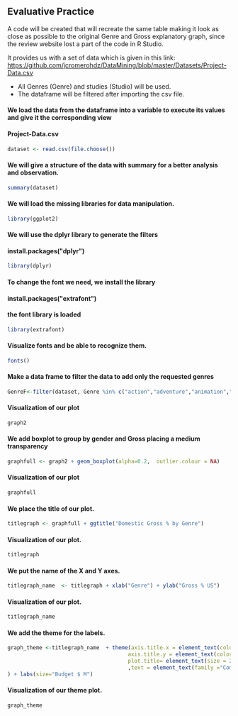 ## Evaluative Practice

A code will be created that will recreate the same table making it look as close as possible to the original Genre and Gross explanatory graph, since the review website lost a part of the code in R Studio.

It provides us with a set of data which is given in this link:
https://github.com/jcromerohdz/DataMining/blob/master/Datasets/Project-Data.csv

- All Genres (Genre) and studies (Studio) will be used.
- The dataframe will be filtered after importing the csv file.

#### We load the data from the dataframe into a variable to execute its values and give it the corresponding view
#### Project-Data.csv
```R
dataset <- read.csv(file.choose())
```

#### We will give a structure of the data with summary for a better analysis and observation.
```R
summary(dataset)
```

#### We will load the missing libraries for data manipulation.
```R
library(ggplot2)
```

#### We will use the dplyr library to generate the filters
#### install.packages("dplyr")
```R
library(dplyr)
```

#### To change the font we need, we install the library
#### install.packages("extrafont")

#### the font library is loaded
```R
library(extrafont)
```
#### Visualize fonts and be able to recognize them.
```R
fonts()
```

#### Make a data frame to filter the data to add only the requested genres
```R
GenreF<-filter(dataset, Genre %in% c("action","adventure","animation","comedy", "drama"))
```

#### Visualization of our plot
```R
graph2
```

#### We add boxplot to group by gender and Gross placing a medium transparency
```R
graphfull <- graph2 + geom_boxplot(alpha=0.2,  outlier.colour = NA)
```

#### Visualization of our plot
```R
graphfull
```

#### We place the title of our plot.
```R
titlegraph <- graphfull + ggtitle("Domestic Gross % by Genre")
```

#### Visualization of our plot.
```R
titlegraph
```

#### We put the name of the X and Y axes.
```R
titlegraph_name  <- titlegraph + xlab("Genre") + ylab("Gross % US") 
```

#### Visualization of our plot.
```R
titlegraph_name 
```

#### We add the theme for the labels.
```R
graph_theme <-titlegraph_name  + theme(axis.title.x = element_text(color = "Purple", size=14),
                                      axis.title.y = element_text(color = "Purple", size=14),
                                      plot.title= element_text(size = 20,hjust=0.5)
                                      ,text = element_text(family ="Comic Sans MS")
) + labs(size="Budget $ M")
```

#### Visualization of our theme plot.
```R
graph_theme
```


